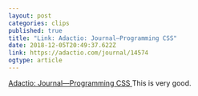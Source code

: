 ```yaml
---
layout: post 
categories: clips 
published: true 
title: "Link: Adactio: Journal—Programming CSS" 
date: 2018-12-05T20:49:37.622Z 
link: https://adactio.com/journal/14574 
ogtype: article 
---
```

[ Adactio: Journal—Programming CSS ]( https://adactio.com/journal/14574 ) 
This is very good.